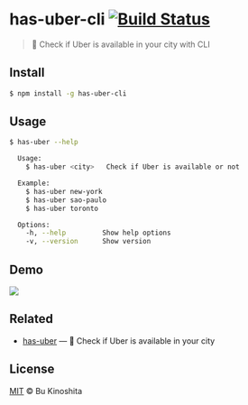 # has-uber-cli [![Build Status](https://travis-ci.org/bukinoshita/has-uber-cli.svg?branch=master)](https://travis-ci.org/bukinoshita/has-uber-cli)

> :car: Check if Uber is available in your city with CLI

## Install
```bash
$ npm install -g has-uber-cli
```

## Usage
```bash
$ has-uber --help

  Usage:
    $ has-uber <city>   Check if Uber is available or not

  Example:
    $ has-uber new-york
    $ has-uber sao-paulo
    $ has-uber toronto

  Options:
    -h, --help         Show help options
    -v, --version      Show version
```

## Demo

<img src="https://cldup.com/0k64sAndrQ.gif"/>

## Related

- [has-uber](https://github.com/bukinoshita/has-uber) — :car: Check if Uber is available in your city

## License

[MIT](https://raw.githubusercontent.com/bukinoshita/has-uber-cli/master/LICENSE) &copy; Bu Kinoshita
